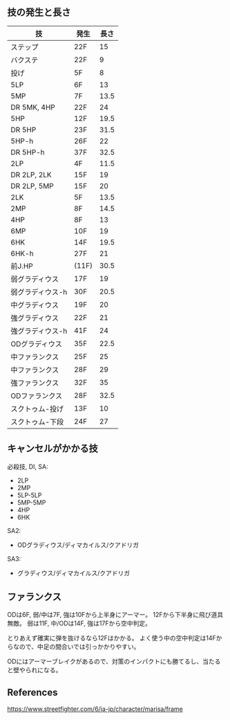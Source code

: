## 技の発生と長さ

| 技               | 発生  | 長さ |
| ---------------- | ----- | ---- |
| ステップ         | 22F   | 15   |
| バクステ         | 22F   | 9    |
| 投げ             | 5F    | 8    |
| 5LP              | 6F    | 13   |
| 5MP              | 7F    | 13.5 |
| DR 5MK, 4HP      | 22F   | 24   |
| 5HP              | 12F   | 19.5 |
| DR 5HP           | 23F   | 31.5 |
| 5HP-h            | 26F   | 22   |
| DR 5HP-h         | 37F   | 32.5 |
| 2LP              | 4F    | 11.5 |
| DR 2LP, 2LK      | 15F   | 19   |
| DR 2LP, 5MP      | 15F   | 20   |
| 2LK              | 5F    | 13.5 |
| 2MP              | 8F    | 14.5 |
| 4HP              | 8F    | 13   |
| 6MP              | 10F   | 19   |
| 6HK              | 14F   | 19.5 |
| 6HK-h            | 27F   | 21   |
| 前J.HP           | (11F) | 30.5 |
| 弱グラディウス   | 17F   | 19   |
| 弱グラディウス-h | 30F   | 20.5 |
| 中グラディウス   | 19F   | 20   |
| 強グラディウス   | 22F   | 21   |
| 強グラディウス-h | 41F   | 24   |
| ODグラディウス   | 35F   | 22.5 |
| 中ファランクス   | 25F   | 25   |
| 中ファランクス   | 28F   | 29   |
| 強ファランクス   | 32F   | 35   |
| ODファランクス   | 28F   | 32.5 |
| スクトゥム-投げ  | 13F   | 10   |
| スクトゥム-下段  | 24F   | 27   |

## キャンセルがかかる技

必殺技, DI, SA:

- 2LP
- 2MP
- 5LP-5LP
- 5MP-5MP
- 4HP
- 6HK

SA2:

- ODグラディウス/ディマカイルス/クアドリガ

SA3:

- グラディウス/ディマカイルス/クアドリガ

## ファランクス

ODは6F, 弱/中は7F, 強は10Fから上半身にアーマー。
12Fから下半身に飛び道具無敵。
弱は11F, 中/ODは14F, 強は17Fから空中判定。

とりあえず確実に弾を抜けるなら12Fはかかる。
よく使う中の空中判定は14Fからなので、中足の間合いでは引っかかりやすい。

ODにはアーマーブレイクがあるので、対策のインパクトにも勝てるし、当たると壁やられになる。

## References

https://www.streetfighter.com/6/ja-jp/character/marisa/frame
